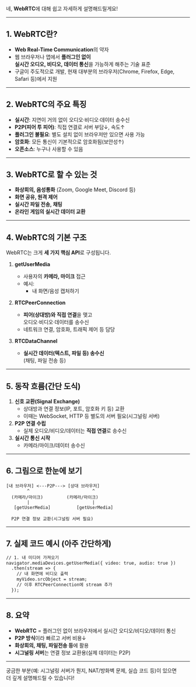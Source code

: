 
네, **WebRTC**에 대해 쉽고 자세하게 설명해드릴게요!

---

## 1. WebRTC란?

- **Web Real-Time Communication**의 약자
- 웹 브라우저나 앱에서 **플러그인 없이**  
  **실시간 오디오, 비디오, 데이터 통신**을 가능하게 해주는 기술 표준
- 구글이 주도적으로 개발, 현재 대부분의 브라우저(Chrome, Firefox, Edge, Safari 등)에서 지원

---

## 2. WebRTC의 주요 특징

- **실시간**: 지연이 거의 없이 오디오·비디오·데이터 송수신
- **P2P(피어 투 피어)**: 직접 연결로 서버 부담↓, 속도↑
- **플러그인 불필요**: 별도 설치 없이 브라우저만 있으면 사용 가능
- **암호화**: 모든 통신이 기본적으로 암호화됨(보안성↑)
- **오픈소스**: 누구나 사용할 수 있음

---

## 3. WebRTC로 할 수 있는 것

- **화상회의, 음성통화** (Zoom, Google Meet, Discord 등)
- **화면 공유, 원격 제어**
- **실시간 파일 전송, 채팅**
- **온라인 게임의 실시간 데이터 교환**

---

## 4. WebRTC의 기본 구조

WebRTC는 크게 **세 가지 핵심 API**로 구성됩니다.

1. **getUserMedia**
   - 사용자의 **카메라, 마이크** 접근
   - 예시:  
     - 내 화면/음성 캡처하기

2. **RTCPeerConnection**
   - **피어(상대방)와 직접 연결**을 맺고  
     오디오·비디오·데이터를 송수신
   - 네트워크 연결, 암호화, 트래픽 제어 등 담당

3. **RTCDataChannel**
   - **실시간 데이터(텍스트, 파일 등) 송수신**  
     (채팅, 파일 전송 등)

---

## 5. 동작 흐름(간단 도식)

1. **신호 교환(Signal Exchange)**  
   - 상대방과 연결 정보(IP, 포트, 암호화 키 등) 교환  
   - 이때는 WebSocket, HTTP 등 별도의 서버 필요(시그널링 서버)
2. **P2P 연결 수립**
   - 실제 오디오/비디오/데이터는 **직접 연결**로 송수신
3. **실시간 통신 시작**
   - 카메라/마이크/데이터 송수신

---

## 6. 그림으로 한눈에 보기

```
[내 브라우저] <---P2P---> [상대 브라우저]
        ^                        ^
  (카메라/마이크)         (카메라/마이크)
        |                        |
   [getUserMedia]          [getUserMedia]

  P2P 연결 정보 교환(시그널링 서버 필요)
```

---

## 7. 실제 코드 예시 (아주 간단하게)

````markdown
// 1. 내 미디어 가져오기
navigator.mediaDevices.getUserMedia({ video: true, audio: true })
  .then(stream => {
    // 내 화면에 비디오 출력
    myVideo.srcObject = stream;
    // 이후 RTCPeerConnection에 stream 추가
  });
````

---

## 8. 요약

- **WebRTC** = 플러그인 없이 브라우저에서 실시간 오디오/비디오/데이터 통신
- **P2P 방식**이라 빠르고 서버 비용↓
- **화상회의, 채팅, 파일전송 등**에 활용
- **시그널링 서버**는 연결 정보 교환용(실제 데이터는 P2P)

---

궁금한 부분(예: 시그널링 서버가 뭔지, NAT/방화벽 문제, 실습 코드 등)이 있으면  
더 깊게 설명해드릴 수 있습니다!